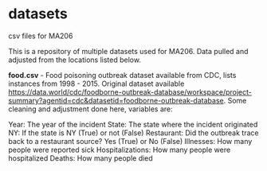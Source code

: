 # datasets
csv files for MA206

This is a repository of multiple datasets used for MA206. Data pulled and adjusted from the locations listed below.

**food.csv** - Food poisoning outbreak dataset available from CDC, lists instances from 1998 - 2015. Original dataset available https://data.world/cdc/foodborne-outbreak-database/workspace/project-summary?agentid=cdc&datasetid=foodborne-outbreak-database. Some cleaning and adjustment done here, variables are:

  Year: The year of the incident 
  State: The state where the incident originated
  NY: If the state is NY (True) or not (False)
  Restaurant: Did the outbreak trace back to a restaurant source? Yes (True) or No (False)
  Illnesses: How many people were reported sick
  Hospitalizations: How many people were hospitalized
  Deaths: How many people died
